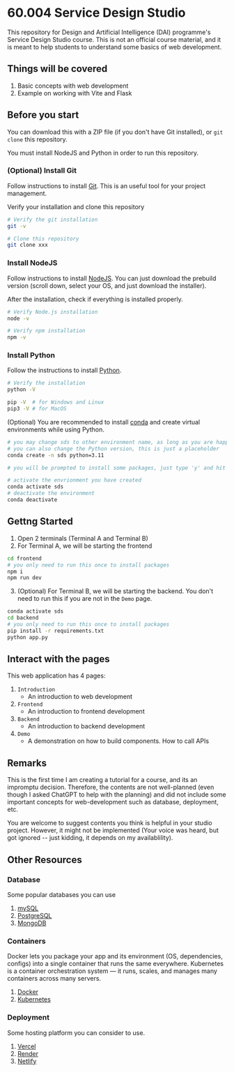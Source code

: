 # 60.004 Service Design Studio

This repository for Design and Artificial Intelligence (DAI) programme's Service Design Studio course. This is not an official course material, and it is meant to help students to understand some basics of web development.

## Things will be covered

1. Basic concepts with web development
2. Example on working with Vite and Flask

## Before you start

You can download this with a ZIP file (if you don't have Git installed), or `git clone` this repository.

You must install NodeJS and Python in order to run this repository.

### (Optional) Install Git

Follow instructions to install [Git](https://git-scm.com/downloads). This is an useful tool for your project management.

Verify your installation and clone this repository

```bash
# Verify the git installation
git -v

# Clone this repository
git clone xxx
```

### Install NodeJS

Follow instructions to install [NodeJS](https://nodejs.org/en/download). You can just download the prebuild version (scroll down, select your OS, and just download the installer).

After the installation, check if everything is installed properly.

```bash
# Verify Node.js installation
node -v

# Verify npm installation
npm -v
```

### Install Python

Follow the instructions to install [Python](https://www.python.org/downloads/).

```bash
# Verify the installation
python -V

pip -V  # for Windows and Linux
pip3 -V # for MacOS
```

(Optional) You are recommended to install [conda](https://www.anaconda.com/download/success) and create virtual environments while using Python.

```bash
# you may change sds to other environment name, as long as you are happy with it
# you can also change the Python version, this is just a placeholder
conda create -n sds python=3.11

# you will be prompted to install some packages, just type 'y' and hit 'enter'

# activate the envrionment you have created
conda activate sds
# deactivate the environment
conda deactivate
```

## Gettng Started

1. Open 2 terminals (Terminal A and Terminal B)
2. For Terminal A, we will be starting the frontend

```bash
cd frontend
# you only need to run this once to install packages
npm i
npm run dev
```

3. (Optional) For Terminal B, we will be starting the backend. You don't need to run this if you are not in the `Demo` page.

```bash
conda activate sds
cd backend
# you only need to run this once to install packages
pip install -r requirements.txt
python app.py
```

## Interact with the pages

This web application has 4 pages:

1. `Introduction`
   - An introduction to web development
2. `Frontend`
   - An introduction to frontend development
3. `Backend`
   - An introduction to backend development
4. `Demo`
   - A demonstration on how to build components. How to call APIs

## Remarks

This is the first time I am creating a tutorial for a course, and its an impromptu decision. Therefore, the contents are not well-planned (even though I asked ChatGPT to help with the planning) and did not include some important concepts for web-development such as database, deployment, etc.

You are welcome to suggest contents you think is helpful in your studio project. However, it might not be implemented (Your voice was heard, but got ignored -- just kidding, it depends on my availablility).

## Other Resources

### Database

Some popular databases you can use

1. [mySQL](https://www.mysql.com/)
2. [PostgreSQL](https://www.postgresql.org/)
3. [MongoDB](https://www.mongodb.com/)

### Containers

Docker lets you package your app and its environment (OS, dependencies, configs) into a single container that runs the same everywhere. Kubernetes is a container orchestration system — it runs, scales, and manages many containers across many servers.

1. [Docker](https://www.docker.com/)
2. [Kubernetes](https://kubernetes.io/)

### Deployment

Some hosting platform you can consider to use.

1. [Vercel](https://vercel.com/)
2. [Render](https://render.com/)
3. [Netlify](https://www.netlify.com/)
